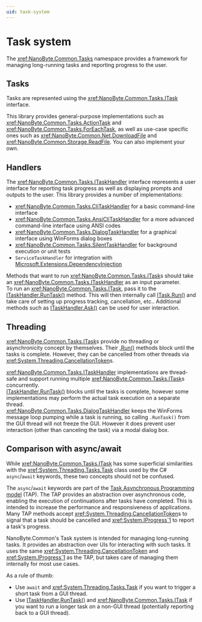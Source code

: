 ```yaml
---
uid: task-system
---
```


# Task system

The <xref:NanoByte.Common.Tasks> namespace provides a framework for managing long-running tasks and reporting progress to the user.

## Tasks

Tasks are represented using the <xref:NanoByte.Common.Tasks.ITask> interface.

This library provides general-purpose implementations such as <xref:NanoByte.Common.Tasks.ActionTask> and <xref:NanoByte.Common.Tasks.ForEachTask>, as well as use-case specific ones such as <xref:NanoByte.Common.Net.DownloadFile> and <xref:NanoByte.Common.Storage.ReadFile>. You can also implement your own.

## Handlers

The <xref:NanoByte.Common.Tasks.ITaskHandler> interface represents a user interface for reporting task progress as well as displaying prompts and outputs to the user. This library provides a number of implementations:

- <xref:NanoByte.Common.Tasks.CliTaskHandler> for a basic command-line interface
- <xref:NanoByte.Common.Tasks.AnsiCliTaskHandler> for a more advanced command-line interface using ANSI codes
- <xref:NanoByte.Common.Tasks.DialogTaskHandler> for a graphical interface using WinForms dialog boxes
- <xref:NanoByte.Common.Tasks.SilentTaskHandler> for background execution or unit tests
- `ServiceTaskHandler` for integration with [Microsoft.Extensions.DependencyInjection](https://docs.microsoft.com/dotnet/core/extensions/dependency-injection)

Methods that want to run <xref:NanoByte.Common.Tasks.ITask>s should take an <xref:NanoByte.Common.Tasks.ITaskHandler> as an input parameter.  
To run an <xref:NanoByte.Common.Tasks.ITask>, pass it to the [ITaskHandler.RunTask()](xref:NanoByte.Common.Tasks.ITaskHandler#NanoByte_Common_Tasks_ITaskHandler_RunTask_NanoByte_Common_Tasks_ITask_) method. This will then internally call [ITask.Run()](xref:NanoByte.Common.Tasks.ITask#NanoByte_Common_Tasks_ITask_Run_System_Threading_CancellationToken_NanoByte_Common_Net_ICredentialProvider_System_IProgress_NanoByte_Common_Tasks_TaskSnapshot__) and take care of setting up progress tracking, cancellation, etc.. Additional methods such as [ITaskHandler.Ask()](xref:NanoByte.Common.Tasks.ITaskHandler#NanoByte_Common_Tasks_ITaskHandler_Ask_System_String_System_Nullable_System_Boolean__System_String_) can be used for user interaction.

## Threading

<xref:NanoByte.Common.Tasks.ITask>s provide no threading or asynchronicity concept by themselves. Their [.Run()](xref:NanoByte.Common.Tasks.ITask#NanoByte_Common_Tasks_ITask_Run_System_Threading_CancellationToken_NanoByte_Common_Net_ICredentialProvider_System_IProgress_NanoByte_Common_Tasks_TaskSnapshot__) methods block until the tasks is complete. However, they can be cancelled from other threads via <xref:System.Threading.CancellationToken>s.

<xref:NanoByte.Common.Tasks.ITaskHandler> implementations are thread-safe and support running multiple <xref:NanoByte.Common.Tasks.ITask>s concurrently.  
[ITaskHandler.RunTask()](xref:NanoByte.Common.Tasks.ITaskHandler#NanoByte_Common_Tasks_ITaskHandler_RunTask_NanoByte_Common_Tasks_ITask_) blocks until the tasks is complete, however some implementations may perform the actual task execution on a separate thread.  
<xref:NanoByte.Common.Tasks.DialogTaskHandler> keeps the WinForms message loop pumping while a task is running, so calling `.RunTask()` from the GUI thread will not freeze the GUI. However it does prevent user interaction (other than canceling the task) via a modal dialog box.

## Comparison with async/await

While <xref:NanoByte.Common.Tasks.ITask> has some superficial similarities with the <xref:System.Threading.Tasks.Task> class used by the C# `async`/`await` keywords, these two concepts should not be confused.

The `async`/`await` keywords are part of the [Task Asynchronous Programming model](https://docs.microsoft.com/dotnet/csharp/programming-guide/concepts/async/task-asynchronous-programming-model) (TAP). The TAP provides an abstraction over asynchronous code, enabling the execution of continuations after tasks have completed. This is intended to increase the performance and responsiveness of applications. Many TAP methods accept <xref:System.Threading.CancellationToken>s to signal that a task should be cancelled and <xref:System.IProgress`1> to report a task's progress.

NanoByte.Common's Task system is intended for managing long-running tasks. It provides an abstraction over UIs for interacting with such tasks. It uses the same <xref:System.Threading.CancellationToken> and <xref:System.IProgress`1> as the TAP, but takes care of managing them internally for most use cases.

As a rule of thumb:

- Use `await` and <xref:System.Threading.Tasks.Task> if you want to trigger a short task from a GUI thread.
- Use [ITaskHandler.RunTask()](xref:NanoByte.Common.Tasks.ITaskHandler#NanoByte_Common_Tasks_ITaskHandler_RunTask_NanoByte_Common_Tasks_ITask_) and <xref:NanoByte.Common.Tasks.ITask> if you want to run a longer task on a non-GUI thread (potentially reporting back to a GUI thread).

